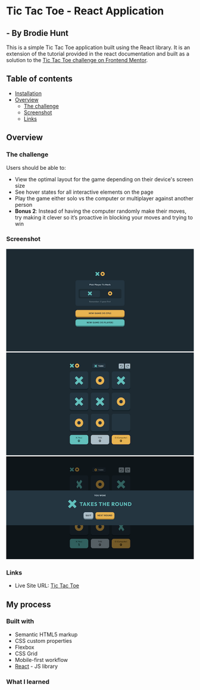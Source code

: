 # Tic Tac Toe - React Application
## - By Brodie Hunt
This is a simple Tic Tac Toe application built using the React library.
It is an extension of the tutorial provided in the react documentation and built as a solution to the [Tic Tac Toe challenge on Frontend Mentor](https://www.frontendmentor.io/challenges/tic-tac-toe-game-Re7ZF_E2v).


## Table of contents
- [Installation](#installation)
- [Overview](#overview)
  - [The challenge](#the-challenge)
  - [Screenshot](#screenshot)
  - [Links](#links)


## Overview

### The challenge

Users should be able to:

- View the optimal layout for the game depending on their device's screen size
- See hover states for all interactive elements on the page
- Play the game either solo vs the computer or multiplayer against another person
- **Bonus 2**: Instead of having the computer randomly make their moves, try making it clever so it’s proactive in blocking your moves and trying to win

### Screenshot
![Game Menu](./docs/menu.png)
![Game in progress](./docs/gameboard.png)
![Game Complete](./docs/completeBanner.png)

### Links
- Live Site URL: [Tic Tac Toe](https://brodiehunt-tic-tac-toe.netlify.app/)

## My process

### Built with

- Semantic HTML5 markup
- CSS custom properties
- Flexbox
- CSS Grid
- Mobile-first workflow
- [React](https://reactjs.org/) - JS library


### What I learned





